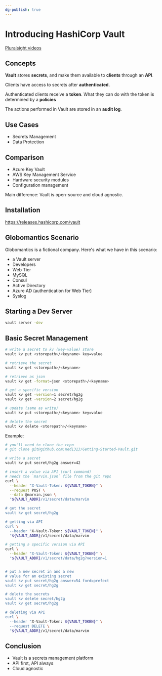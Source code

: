 ```yaml
---
dg-publish: true
---
```

# Introducing HashiCorp Vault

[Pluralsight videos](https://app.pluralsight.com/course-player?clipId=83785bed-b9b2-4dd9-b614-c7aace76d623)

## Concepts

**Vault** stores **secrets**, and make them available to **clients** through an **API**.

Clients have access to secrets after **authenticated**.

Authenticated clients receive a **token**. What they can do with the token is determined by a **policies**

The actions performed in Vault are stored in an **audit log**.


## Use Cases

- Secrets Management
- Data Protection


## Comparison

- Azure Key Vault
- AWS Key Management Service
- Hardware security modules
- Configuration management

Main difference: Vault is open-source and cloud agnostic.


## Installation

<https://releases.hashicorp.com/vault>


## Globomantics Scenario

Globomantics is a fictional company. Here's what we have in this scenario:

- a Vault server
- Developers
- Web Tier
- MySQL
- Consul
- Active Directory
- Azure AD (authentication for Web Tier)
- Syslog

## Starting a Dev Server

```bash
vault server -dev
```

## Basic Secret Management

```bash
# write a secret to kv (key-value) store
vault kv put <storepath>/<keyname> key=value

# retrieve the secret
vault kv get <storepath>/<keyname>

# retrieve as json
vault kv get -format=json <storepath>/<keyname>

# get a specific version
vault kv get -version=1 secret/hg2g
vault kv get -version=2 secret/hg2g

# update (same as write)
vault kv put <storepath>/<keyname> key=value

# delete the secret
vault kv delete <storepath>/<keyname>
```

Example:
```bash
# you'll need to clone the repo
# git clone git@github.com:ned1313/Getting-Started-Vault.git

# write a secret
vault kv put secret/hg2g answer=42

# insert a value via API (curl command)
# needs the `marvin.json` file from the git repo
curl \
  --header "X-Vault-Token: ${VAULT_TOKEN}" \
  --request POST \
  --data @marvin.json \
  "${VAULT_ADDR}/v1/secret/data/marvin

# get the secret
vault kv get secret/hg2g

# getting via API
curl \
  --header "X-Vault-Token: ${VAULT_TOKEN}" \
  "${VAULT_ADDR}/v1/secret/data/marvin

# getting a specific version via API
curl \
  --header "X-Vault-Token: ${VAULT_TOKEN}" \
  "${VAULT_ADDR}/v1/secret/data/hg2g?version=1


# put a new secret in and a new
# value for an existing secret
vault kv put secret/hg2g answer=54 ford=prefect
vault kv get secret/hg2g

# delete the secrets
vault kv delete secret/hg2g
vault kv get secret/hg2g

# deleting via API
curl \
  --header "X-Vault-Token: ${VAULT_TOKEN}" \
  --request DELETE \
  "${VAULT_ADDR}/v1/secret/data/marvin
```


## Conclusion

- Vault is a secrets management platform
- API first, API always
- Cloud agnostic

